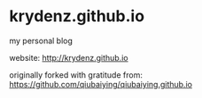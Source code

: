 # krydenz.github.io
 
my personal blog   

website: http://krydenz.github.io

originally forked with gratitude from: https://github.com/qiubaiying/qiubaiying.github.io
